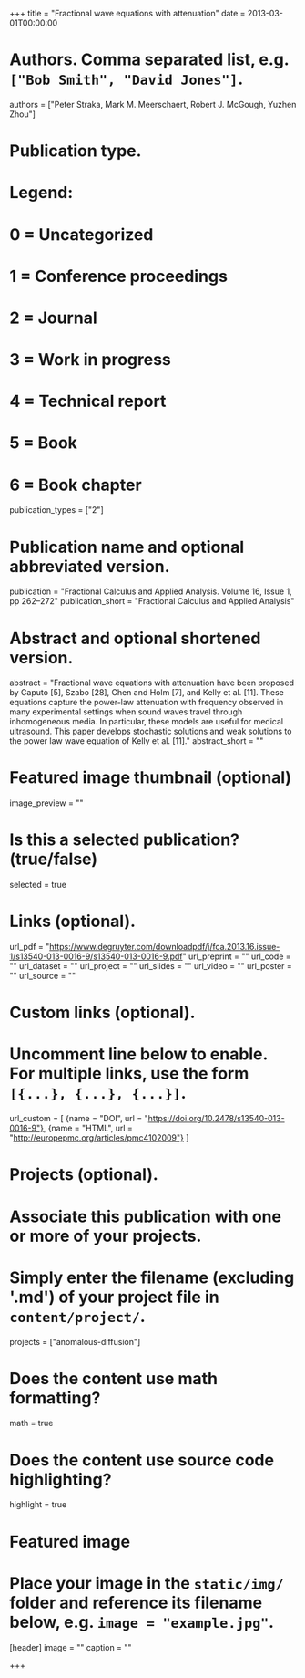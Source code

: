 +++
title = "Fractional wave equations with attenuation"
date = 2013-03-01T00:00:00

# Authors. Comma separated list, e.g. `["Bob Smith", "David Jones"]`.
authors = ["Peter Straka, Mark M. Meerschaert, Robert J. McGough, Yuzhen Zhou"]

# Publication type.
# Legend:
# 0 = Uncategorized
# 1 = Conference proceedings
# 2 = Journal
# 3 = Work in progress
# 4 = Technical report
# 5 = Book
# 6 = Book chapter
publication_types = ["2"]

# Publication name and optional abbreviated version.
publication = "Fractional Calculus and Applied Analysis. Volume 16, Issue 1, pp 262–272"
publication_short = "Fractional Calculus and Applied Analysis"

# Abstract and optional shortened version.
abstract = "Fractional wave equations with attenuation have been proposed by Caputo [5], Szabo [28], Chen and Holm [7], and Kelly et al. [11]. These equations capture the power-law attenuation with frequency observed in many experimental settings when sound waves travel through inhomogeneous media. In particular, these models are useful for medical ultrasound. This paper develops stochastic solutions and weak solutions to the power law wave equation of Kelly et al. [11]."
abstract_short = ""

# Featured image thumbnail (optional)
image_preview = ""

# Is this a selected publication? (true/false)
selected = true


# Links (optional).
url_pdf = "https://www.degruyter.com/downloadpdf/j/fca.2013.16.issue-1/s13540-013-0016-9/s13540-013-0016-9.pdf"
url_preprint = ""
url_code = ""
url_dataset = ""
url_project = ""
url_slides = ""
url_video = ""
url_poster = ""
url_source = ""

# Custom links (optional).
#   Uncomment line below to enable. For multiple links, use the form `[{...}, {...}, {...}]`.
url_custom = [
    {name = "DOI", url = "https://doi.org/10.2478/s13540-013-0016-9"}, 
    {name = "HTML", url = "http://europepmc.org/articles/pmc4102009"}
]

# Projects (optional).
#   Associate this publication with one or more of your projects.
#   Simply enter the filename (excluding '.md') of your project file in `content/project/`.
projects = ["anomalous-diffusion"]


# Does the content use math formatting?
math = true

# Does the content use source code highlighting?
highlight = true

# Featured image
# Place your image in the `static/img/` folder and reference its filename below, e.g. `image = "example.jpg"`.
[header]
image = ""
caption = ""

+++
